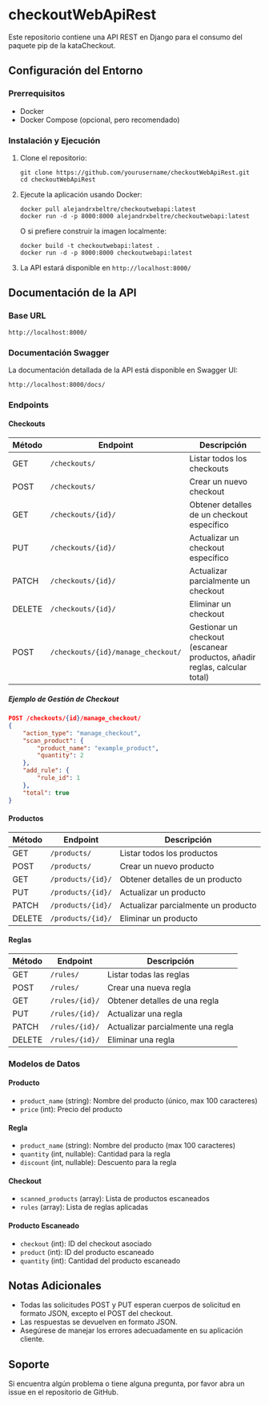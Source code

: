 # checkoutWebApiRest

Este repositorio contiene una API REST en Django para el consumo del paquete pip de la kataCheckout.

## Configuración del Entorno

### Prerrequisitos
- Docker
- Docker Compose (opcional, pero recomendado)

### Instalación y Ejecución

1. Clone el repositorio:
   ```
   git clone https://github.com/yourusername/checkoutWebApiRest.git
   cd checkoutWebApiRest
   ```

2. Ejecute la aplicación usando Docker:
   ```
   docker pull alejandrxbeltre/checkoutwebapi:latest
   docker run -d -p 8000:8000 alejandrxbeltre/checkoutwebapi:latest
   ```

   O si prefiere construir la imagen localmente:
   ```
   docker build -t checkoutwebapi:latest .
   docker run -d -p 8000:8000 checkoutwebapi:latest
   ```

3. La API estará disponible en `http://localhost:8000/`

## Documentación de la API

### Base URL

`http://localhost:8000/`

### Documentación Swagger

La documentación detallada de la API está disponible en Swagger UI:

`http://localhost:8000/docs/`

### Endpoints

#### Checkouts

| Método | Endpoint | Descripción |
|--------|----------|-------------|
| GET    | `/checkouts/` | Listar todos los checkouts |
| POST   | `/checkouts/` | Crear un nuevo checkout |
| GET    | `/checkouts/{id}/` | Obtener detalles de un checkout específico |
| PUT    | `/checkouts/{id}/` | Actualizar un checkout específico |
| PATCH  | `/checkouts/{id}/` | Actualizar parcialmente un checkout |
| DELETE | `/checkouts/{id}/` | Eliminar un checkout |
| POST   | `/checkouts/{id}/manage_checkout/` | Gestionar un checkout (escanear productos, añadir reglas, calcular total) |

##### Ejemplo de Gestión de Checkout

```json
POST /checkouts/{id}/manage_checkout/
{
    "action_type": "manage_checkout",
    "scan_product": {
        "product_name": "example_product",
        "quantity": 2
    },
    "add_rule": {
        "rule_id": 1
    },
    "total": true
}
```

#### Productos

| Método | Endpoint | Descripción |
|--------|----------|-------------|
| GET    | `/products/` | Listar todos los productos |
| POST   | `/products/` | Crear un nuevo producto |
| GET    | `/products/{id}/` | Obtener detalles de un producto |
| PUT    | `/products/{id}/` | Actualizar un producto |
| PATCH  | `/products/{id}/` | Actualizar parcialmente un producto |
| DELETE | `/products/{id}/` | Eliminar un producto |

#### Reglas

| Método | Endpoint | Descripción |
|--------|----------|-------------|
| GET    | `/rules/` | Listar todas las reglas |
| POST   | `/rules/` | Crear una nueva regla |
| GET    | `/rules/{id}/` | Obtener detalles de una regla |
| PUT    | `/rules/{id}/` | Actualizar una regla |
| PATCH  | `/rules/{id}/` | Actualizar parcialmente una regla |
| DELETE | `/rules/{id}/` | Eliminar una regla |

### Modelos de Datos

#### Producto
- `product_name` (string): Nombre del producto (único, max 100 caracteres)
- `price` (int): Precio del producto

#### Regla
- `product_name` (string): Nombre del producto (max 100 caracteres)
- `quantity` (int, nullable): Cantidad para la regla
- `discount` (int, nullable): Descuento para la regla

#### Checkout
- `scanned_products` (array): Lista de productos escaneados
- `rules` (array): Lista de reglas aplicadas

#### Producto Escaneado
- `checkout` (int): ID del checkout asociado
- `product` (int): ID del producto escaneado
- `quantity` (int): Cantidad del producto escaneado

## Notas Adicionales

- Todas las solicitudes POST y PUT esperan cuerpos de solicitud en formato JSON, excepto el POST del checkout.
- Las respuestas se devuelven en formato JSON.
- Asegúrese de manejar los errores adecuadamente en su aplicación cliente.

## Soporte

Si encuentra algún problema o tiene alguna pregunta, por favor abra un issue en el repositorio de GitHub.

